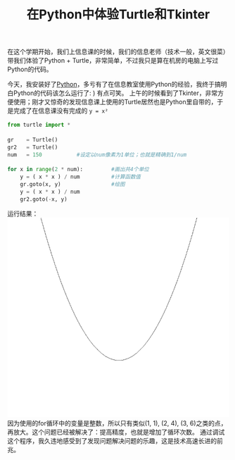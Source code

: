 ﻿---
title: 在Python中体验Turtle和Tkinter
layout: post
category: [技术, Python]
---

在这个学期开始，我们上信息课的时候，我们的信息老师（技术一般，英文很菜）带我们体验了Python + Turtle，非常简单，不过我只是算在机房的电脑上写过Python的代码。

今天，我安装好了[Python](https://www.python.org/)，多亏有了在信息教室使用Python的经验，我终于搞明白Python的代码该怎么运行了: ) 有点可笑。
上午的时候看到了Tkinter，非常方便使用；刚才又惊奇的发现信息课上使用的Turtle居然也是Python里自带的，于是完成了在信息课没有完成的 ```y = x²```
```python
from turtle import *

gr    = Turtle()
gr2   = Turtle()
num   = 150           #设定以num像素为1单位；也就是精确到1/num

for x in range(2 * num):         #画出共4个单位
    y = ( x * x ) / num          #计算函数值
    gr.goto(x, y)                #绘图
    y = ( x * x ) / num
    gr2.goto(-x, y)
```
运行结果：
![Python-Turtle](/files/img/python-turtle-1.png)
因为使用的for循环中的变量是整数，所以只有类似(1, 1), (2, 4), (3, 6)之类的点，再放大。这个问题已经被解决了：提高精度，也就是增加了循环次数。
通过调试这个程序，我久违地感受到了发现问题解决问题的乐趣，这是技术高速长进的前兆。

